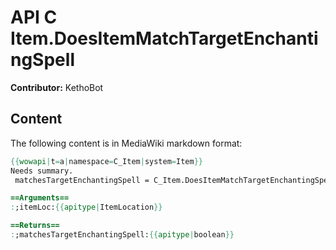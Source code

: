 # API C Item.DoesItemMatchTargetEnchantingSpell

**Contributor:** KethoBot

## Content

The following content is in MediaWiki markdown format:

```mediawiki
{{wowapi|t=a|namespace=C_Item|system=Item}}
Needs summary.
 matchesTargetEnchantingSpell = C_Item.DoesItemMatchTargetEnchantingSpell(itemLoc)

==Arguments==
:;itemLoc:{{apitype|ItemLocation}}

==Returns==
:;matchesTargetEnchantingSpell:{{apitype|boolean}}
```